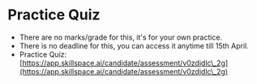 # Practice Quiz

* There are no marks/grade for this, it's for your own practice.&#x20;
* There is no deadline for this, you can access it anytime till 15th April.
* Practice Quiz: [https://app.skillspace.ai/candidate/assessment/v0zdjdlc\_2g](https://app.skillspace.ai/candidate/assessment/v0zdjdlc\_2g)
